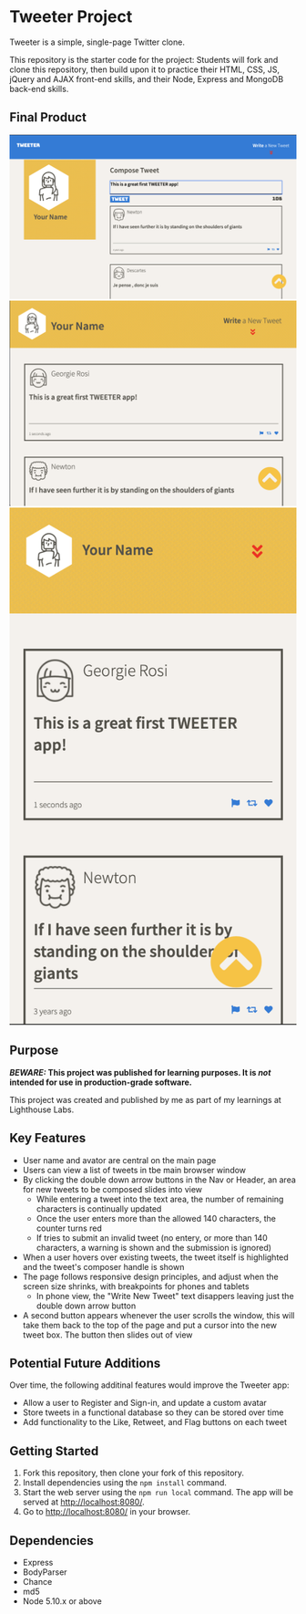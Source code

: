 # Tweeter Project

Tweeter is a simple, single-page Twitter clone.

This repository is the starter code for the project: Students will fork and clone this repository, then build upon it to practice their HTML, CSS, JS, jQuery and AJAX front-end skills, and their Node, Express and MongoDB back-end skills.

## Final Product

!["compose tweet"](images/compose-tweet.png)
!["tweet-view-medium"](images/tweet-view-medium.png)
!["tweet-view-small"](images/tweet-view-small.png)


## Purpose

**_BEWARE:_ This project was published for learning purposes. It is _not_ intended for use in production-grade software.**

This project was created and published by me as part of my learnings at Lighthouse Labs. 

## Key Features

* User name and avator are central on the main page
* Users can view a list of tweets in tbe main browser window
* By clicking the double down arrow buttons in the Nav or Header, an area for new tweets to be composed slides into view
  * While entering a tweet into the text area, the number of remaining characters is continually updated
  * Once the user enters more than the allowed 140 characters, the counter turns red
  * If tries to submit an invalid tweet (no entery, or more than 140 characters, a warning is shown and the submission is ignored)
* When a user hovers over existing tweets, the tweet itself is highlighted and the tweet's composer handle is shown
* The page follows responsive design principles, and adjust when the screen size shrinks, with breakpoints for phones and tablets
  * In phone view, the "Write New Tweet" text disappers leaving just the double down arrow button
* A second button appears whenever the user scrolls the window, this will take them back to the top of the page and put a cursor into the new tweet box. The button then slides out of view

## Potential Future Additions

Over time, the following additinal features would improve the Tweeter app:
* Allow a user to Register and Sign-in, and update a custom avatar
* Store tweets in a functional database so they can be stored over time
* Add functionality to the Like, Retweet, and Flag buttons on each tweet


## Getting Started

1. Fork this repository, then clone your fork of this repository.
2. Install dependencies using the `npm install` command.
3. Start the web server using the `npm run local` command. The app will be served at <http://localhost:8080/>.
4. Go to <http://localhost:8080/> in your browser.

## Dependencies

- Express
- BodyParser
- Chance
- md5
- Node 5.10.x or above


